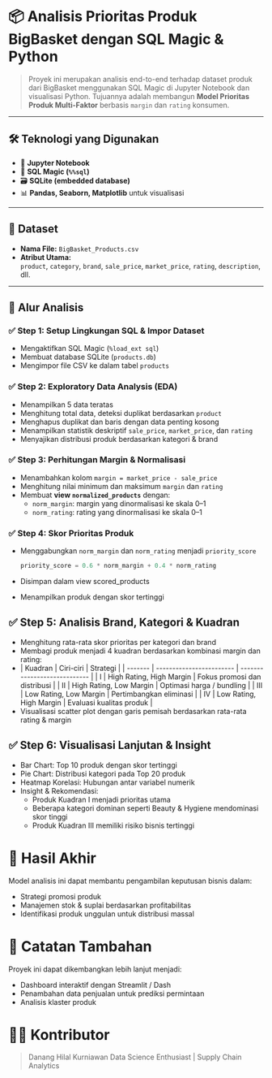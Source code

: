 # 📦 Analisis Prioritas Produk BigBasket dengan SQL Magic & Python

> Proyek ini merupakan analisis end-to-end terhadap dataset produk dari BigBasket menggunakan SQL Magic di Jupyter Notebook dan visualisasi Python. Tujuannya adalah membangun **Model Prioritas Produk Multi-Faktor** berbasis `margin` dan `rating` konsumen.

---

## 🛠️ Teknologi yang Digunakan

- 📘 **Jupyter Notebook**
- 🧠 **SQL Magic (`%%sql`)**
- 🗃️ **SQLite (embedded database)**
- 📊 **Pandas, Seaborn, Matplotlib** untuk visualisasi

---

## 📂 Dataset

- **Nama File:** `BigBasket_Products.csv`
- **Atribut Utama:**  
  `product`, `category`, `brand`, `sale_price`, `market_price`, `rating`, `description`, dll.

---

## 🚀 Alur Analisis

### ✅ Step 1: Setup Lingkungan SQL & Impor Dataset
- Mengaktifkan SQL Magic (`%load_ext sql`)
- Membuat database SQLite (`products.db`)
- Mengimpor file CSV ke dalam tabel `products`

### ✅ Step 2: Exploratory Data Analysis (EDA)
- Menampilkan 5 data teratas
- Menghitung total data, deteksi duplikat berdasarkan `product`
- Menghapus duplikat dan baris dengan data penting kosong
- Menampilkan statistik deskriptif `sale_price`, `market_price`, dan `rating`
- Menyajikan distribusi produk berdasarkan kategori & brand

### ✅ Step 3: Perhitungan Margin & Normalisasi
- Menambahkan kolom `margin = market_price - sale_price`
- Menghitung nilai minimum dan maksimum `margin` dan `rating`
- Membuat **view `normalized_products`** dengan:
  - `norm_margin`: margin yang dinormalisasi ke skala 0–1
  - `norm_rating`: rating yang dinormalisasi ke skala 0–1

### ✅ Step 4: Skor Prioritas Produk
- Menggabungkan `norm_margin` dan `norm_rating` menjadi `priority_score`
  
  ```sql
  priority_score = 0.6 * norm_margin + 0.4 * norm_rating
- Disimpan dalam view scored_products
- Menampilkan produk dengan skor tertinggi

## ✅ Step 5: Analisis Brand, Kategori & Kuadran
- Menghitung rata-rata skor prioritas per kategori dan brand
- Membagi produk menjadi 4 kuadran berdasarkan kombinasi margin dan rating:
- | Kuadran | Ciri-ciri                | Strategi                     |
| ------- | ------------------------ | ---------------------------- |
| I       | High Rating, High Margin | Fokus promosi dan distribusi |
| II      | High Rating, Low Margin  | Optimasi harga / bundling    |
| III     | Low Rating, Low Margin   | Pertimbangkan eliminasi      |
| IV      | Low Rating, High Margin  | Evaluasi kualitas produk     |
- Visualisasi scatter plot dengan garis pemisah berdasarkan rata-rata rating & margin

## ✅ Step 6: Visualisasi Lanjutan & Insight
- Bar Chart: Top 10 produk dengan skor tertinggi
- Pie Chart: Distribusi kategori pada Top 20 produk
- Heatmap Korelasi: Hubungan antar variabel numerik
- Insight & Rekomendasi:
  - Produk Kuadran I menjadi prioritas utama
  - Beberapa kategori dominan seperti Beauty & Hygiene mendominasi skor tinggi
  - Produk Kuadran III memiliki risiko bisnis tertinggi

# 📌 Hasil Akhir
Model analisis ini dapat membantu pengambilan keputusan bisnis dalam:
- Strategi promosi produk
- Manajemen stok & suplai berdasarkan profitabilitas
- Identifikasi produk unggulan untuk distribusi massal

# 📝 Catatan Tambahan
Proyek ini dapat dikembangkan lebih lanjut menjadi:
- Dashboard interaktif dengan Streamlit / Dash
- Penambahan data penjualan untuk prediksi permintaan
- Analisis klaster produk

# 👨‍💻 Kontributor
> Danang Hilal Kurniawan
> Data Science Enthusiast | Supply Chain Analytics



